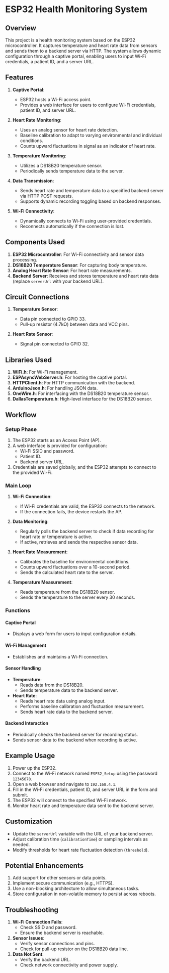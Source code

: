 # ESP32 Health Monitoring System

## Overview

This project is a health monitoring system based on the ESP32 microcontroller. It captures temperature and heart rate data from sensors and sends them to a backend server via HTTP. The system allows dynamic configuration through a captive portal, enabling users to input Wi-Fi credentials, a patient ID, and a server URL.

## Features

1. **Captive Portal**:

   - ESP32 hosts a Wi-Fi access point.
   - Provides a web interface for users to configure Wi-Fi credentials, patient ID, and server URL.

2. **Heart Rate Monitoring**:

   - Uses an analog sensor for heart rate detection.
   - Baseline calibration to adapt to varying environmental and individual conditions.
   - Counts upward fluctuations in signal as an indicator of heart rate.

3. **Temperature Monitoring**:

   - Utilizes a DS18B20 temperature sensor.
   - Periodically sends temperature data to the server.

4. **Data Transmission**:

   - Sends heart rate and temperature data to a specified backend server via HTTP POST requests.
   - Supports dynamic recording toggling based on backend responses.

5. **Wi-Fi Connectivity**:
   - Dynamically connects to Wi-Fi using user-provided credentials.
   - Reconnects automatically if the connection is lost.

## Components Used

1. **ESP32 Microcontroller**: For Wi-Fi connectivity and sensor data processing.
2. **DS18B20 Temperature Sensor**: For capturing body temperature.
3. **Analog Heart Rate Sensor**: For heart rate measurements.
4. **Backend Server**: Receives and stores temperature and heart rate data (replace `serverUrl` with your backend URL).

## Circuit Connections

1. **Temperature Sensor**:

   - Data pin connected to GPIO 33.
   - Pull-up resistor (4.7kΩ) between data and VCC pins.

2. **Heart Rate Sensor**:
   - Signal pin connected to GPIO 32.

## Libraries Used

1. **WiFi.h**: For Wi-Fi management.
2. **ESPAsyncWebServer.h**: For hosting the captive portal.
3. **HTTPClient.h**: For HTTP communication with the backend.
4. **ArduinoJson.h**: For handling JSON data.
5. **OneWire.h**: For interfacing with the DS18B20 temperature sensor.
6. **DallasTemperature.h**: High-level interface for the DS18B20 sensor.

## Workflow

### Setup Phase

1. The ESP32 starts as an Access Point (AP).
2. A web interface is provided for configuration:
   - Wi-Fi SSID and password.
   - Patient ID.
   - Backend server URL.
3. Credentials are saved globally, and the ESP32 attempts to connect to the provided Wi-Fi.

### Main Loop

1. **Wi-Fi Connection**:

   - If Wi-Fi credentials are valid, the ESP32 connects to the network.
   - If the connection fails, the device restarts the AP.

2. **Data Monitoring**:

   - Regularly polls the backend server to check if data recording for heart rate or temperature is active.
   - If active, retrieves and sends the respective sensor data.

3. **Heart Rate Measurement**:

   - Calibrates the baseline for environmental conditions.
   - Counts upward fluctuations over a 10-second period.
   - Sends the calculated heart rate to the server.

4. **Temperature Measurement**:
   - Reads temperature from the DS18B20 sensor.
   - Sends the temperature to the server every 30 seconds.

### Functions

#### Captive Portal

- Displays a web form for users to input configuration details.

#### Wi-Fi Management

- Establishes and maintains a Wi-Fi connection.

#### Sensor Handling

- **Temperature**:
  - Reads data from the DS18B20.
  - Sends temperature data to the backend server.
- **Heart Rate**:
  - Reads heart rate data using analog input.
  - Performs baseline calibration and fluctuation measurement.
  - Sends heart rate data to the backend server.

#### Backend Interaction

- Periodically checks the backend server for recording status.
- Sends sensor data to the backend when recording is active.

## Example Usage

1. Power up the ESP32.
2. Connect to the Wi-Fi network named `ESP32_Setup` using the password `12345678`.
3. Open a web browser and navigate to `192.168.4.1`.
4. Fill in the Wi-Fi credentials, patient ID, and server URL in the form and submit.
5. The ESP32 will connect to the specified Wi-Fi network.
6. Monitor heart rate and temperature data sent to the backend server.

## Customization

- Update the `serverUrl` variable with the URL of your backend server.
- Adjust calibration time (`calibrationTime`) or sampling intervals as needed.
- Modify thresholds for heart rate fluctuation detection (`threshold`).

## Potential Enhancements

1. Add support for other sensors or data points.
2. Implement secure communication (e.g., HTTPS).
3. Use a non-blocking architecture to allow simultaneous tasks.
4. Store configuration in non-volatile memory to persist across reboots.

## Troubleshooting

1. **Wi-Fi Connection Fails**:
   - Check SSID and password.
   - Ensure the backend server is reachable.
2. **Sensor Issues**:
   - Verify sensor connections and pins.
   - Check for pull-up resistor on the DS18B20 data line.
3. **Data Not Sent**:
   - Verify the backend URL.
   - Check network connectivity and power supply.
